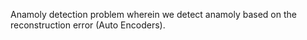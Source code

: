 Anamoly detection problem wherein we detect anamoly based on the reconstruction error (Auto Encoders).
